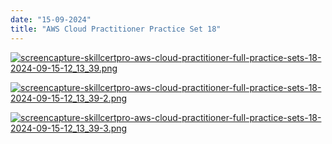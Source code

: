 ```yaml
---
date: "15-09-2024"
title: "AWS Cloud Practitioner Practice Set 18"
---
```

<a href="/blog/images/screencapture-skillcertpro-aws-cloud-practitioner-full-practice-sets-18-2024-09-15-12_13_39.png" target="_blank"><img src="/blog/images/screencapture-skillcertpro-aws-cloud-practitioner-full-practice-sets-18-2024-09-15-12_13_39.png" alt="screencapture-skillcertpro-aws-cloud-practitioner-full-practice-sets-18-2024-09-15-12_13_39.png" /></a>

<a href="/blog/images/screencapture-skillcertpro-aws-cloud-practitioner-full-practice-sets-18-2024-09-15-12_13_39-2.png" target="_blank"><img src="/blog/images/screencapture-skillcertpro-aws-cloud-practitioner-full-practice-sets-18-2024-09-15-12_13_39-2.png" alt="screencapture-skillcertpro-aws-cloud-practitioner-full-practice-sets-18-2024-09-15-12_13_39-2.png" /></a>

<a href="/blog/images/screencapture-skillcertpro-aws-cloud-practitioner-full-practice-sets-18-2024-09-15-12_13_39-3.png" target="_blank"><img src="/blog/images/screencapture-skillcertpro-aws-cloud-practitioner-full-practice-sets-18-2024-09-15-12_13_39-3.png" alt="screencapture-skillcertpro-aws-cloud-practitioner-full-practice-sets-18-2024-09-15-12_13_39-3.png" /></a>